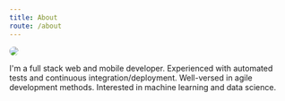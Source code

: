 ```yaml
---
title: About
route: /about
---
```

<img src="/assets/me.jpg" style="border-radius: 80px;">

I'm a full stack web and mobile developer. Experienced with automated tests and continuous integration/deployment. Well-versed in agile development methods. Interested in machine learning and data science.
